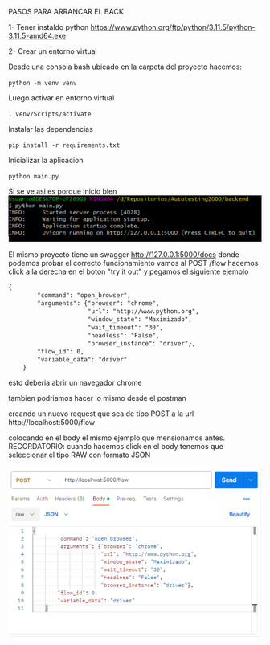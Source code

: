 PASOS PARA ARRANCAR EL BACK

1- Tener instaldo python https://www.python.org/ftp/python/3.11.5/python-3.11.5-amd64.exe

2- Crear un entorno virtual

Desde una consola bash ubicado en la carpeta del proyecto hacemos:

`python -m venv venv`

Luego activar en entorno virtual

`. venv/Scripts/activate`

Instalar las dependencias

`pip install -r requirements.txt`
	
Inicializar la aplicacion

`python main.py`

Si se ve asi es porque inicio bien
![img.png](img.png)

El mismo proyecto tiene un swagger http://127.0.0.1:5000/docs
donde podemos probar el correcto funcionamiento
vamos al POST /flow hacemos click a la derecha en el boton "try it out"
y pegamos el siguiente ejemplo
```
{
        "command": "open_browser",
        "arguments": {"browser": "chrome",
                      "url": "http://www.python.org",
                      "window_state": "Maximizado",
                      "wait_timeout": "30",
                      "headless": "False",
                      "browser_instance": "driver"},
        "flow_id": 0,
        "variable_data": "driver"
    }
```
esto deberia abrir un navegador chrome

tambien podriamos hacer lo mismo desde el postman

creando un nuevo request que sea de tipo POST
a la url http://localhost:5000/flow

colocando en el body el mismo ejemplo que mensionamos antes.
RECORDATORIO: cuando hacemos click en el body tenemos que seleccionar el tipo RAW con formato JSON

![img_1.png](img_1.png)